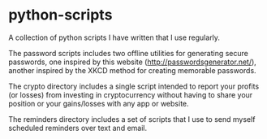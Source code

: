 # python-scripts

A collection of python scripts I have written that I use regularly.

The password scripts includes two offline utilities for generating secure passwords, one inspired by this website (http://passwordsgenerator.net/), another inspired by the XKCD method for creating memorable passwords.

The crypto directory includes a single script intended to report your profits (or losses) from investing in cryptocurrency without having to share your position or your gains/losses with any app or website.

The reminders directory includes a set of scripts that I use to send myself scheduled reminders over text and email.